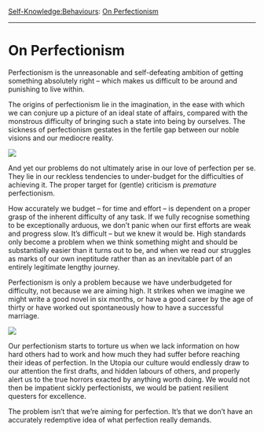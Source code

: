 [Self-Knowledge:](https://www.theschooloflife.com/thebookoflife/category/self-knowledge/)[Behaviours](https://www.theschooloflife.com/thebookoflife/category/self-knowledge/behaviours/): [On Perfectionism](https://www.theschooloflife.com/thebookoflife/on-perfectionism/)

* * *

# On Perfectionism

Perfectionism is the unreasonable and self-defeating ambition of getting something absolutely right – which makes us difficult to be around and punishing to live within. &nbsp;

The origins of perfectionism lie in the imagination, in the ease with which we can conjure up a picture of an ideal state of affairs, compared with the monstrous difficulty of bringing such a state into being by ourselves. The sickness of perfectionism gestates in the fertile gap between our noble visions and our mediocre reality.

![](https://s-media-cache-ak0.pinimg.com/736x/69/2d/b0/692db02a2b77a2dec8f2b014fc2989f8.jpg)

And yet our problems do not ultimately arise in our love of perfection per se. They lie in our reckless tendencies to under-budget for the difficulties of achieving it. The proper target for (gentle) criticism is _premature_ perfectionism.

How accurately we budget – for time and effort – is dependent on a proper grasp of the inherent difficulty of any task. If we fully recognise something to be exceptionally arduous, we don’t panic when our first efforts are weak and progress slow. It’s difficult – but we knew it would be. High standards only become a problem when we think something might and should be substantially easier than it turns out to be, and when we read our struggles as marks of our own ineptitude rather than as an inevitable part of an entirely legitimate lengthy journey.

Perfectionism is only a problem because we have underbudgeted for difficulty, not because we are aiming high. It strikes when we imagine we might write a good novel in six months, or have a good career by the age of thirty or have worked out spontaneously how to have a successful marriage.

![](https://www.theschooloflife.com/thebookoflife/wp-content/uploads/2015/01/3cebfc37890e0bdf2fdad1e54c940d46.jpg)

Our perfectionism starts to torture us when we lack information on how hard others had to work and how much they had suffer before reaching their ideas of perfection. In the Utopia our culture would endlessly draw to our attention the first drafts, and hidden labours of others, and properly alert us to the true horrors exacted by anything worth doing. We would not then be impatient sickly perfectionists, we would be patient resilient questers for excellence.

The problem isn’t that we’re aiming for perfection. It’s that we don’t have an accurately redemptive idea of what perfection really demands.
